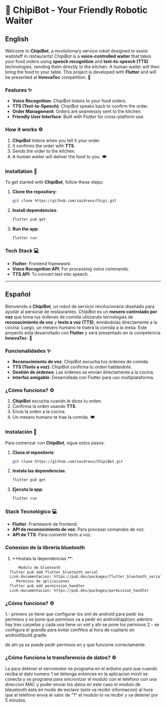 
# 🤖 ChipiBot - Your Friendly Robotic Waiter

## English

Welcome to **ChipiBot**, a revolutionary service robot designed to assist waitstaff in restaurants! ChipiBot is a **voice-controlled waiter** that takes your food orders using **speech recognition** and **text-to-speech (TTS)** technologies, sending them directly to the kitchen. A human waiter will then bring the food to your table. This project is developed with **Flutter** and will be presented at **InnovaTec** competition. 🚀

### Features ✨
- **Voice Recognition**: ChipiBot listens to your food orders.
- **TTS (Text-to-Speech)**: ChipiBot speaks back to confirm the order.
- **Order Management**: Orders are seamlessly sent to the kitchen.
- **Friendly User Interface**: Built with Flutter for cross-platform use.
  
### How it works ⚙️
1. **ChipiBot** listens when you tell it your order.
2. It confirms the order with **TTS**.
3. Sends the order to the kitchen.
4. A human waiter will deliver the food to you. 🍽️

### Installation 📲
To get started with **ChipiBot**, follow these steps:

1. **Clone the repository**:
   ```bash
   git clone https://github.com/saidrexx/Chipi.git
   ```
2. **Install dependencies**:
   ```bash
   flutter pub get
   ```
3. **Run the app**:
   ```bash
   flutter run
   ```

### Tech Stack 💻
- **Flutter**: Frontend framework.
- **Voice Recognition API**: For processing voice commands.
- **TTS API**: To convert text into speech.

---

## Español

Bienvenido a **ChipiBot**, un robot de servicio revolucionario diseñado para ayudar al personal de restaurantes. ChipiBot es un **mesero controlado por voz** que toma tus órdenes de comida utilizando tecnologías de **reconocimiento de voz** y **texto a voz (TTS)**, enviándolas directamente a la cocina. Luego, un mesero humano te traerá la comida a la mesa. Este proyecto está desarrollado con **Flutter** y será presentado en la competencia **InnovaTec**. 🚀

### Funcionalidades ✨
- **Reconocimiento de voz**: ChipiBot escucha tus órdenes de comida.
- **TTS (Texto a voz)**: ChipiBot confirma tu orden hablándote.
- **Gestión de órdenes**: Las órdenes se envían directamente a la cocina.
- **Interfaz amigable**: Desarrollada con Flutter para uso multiplataforma.

### ¿Cómo funciona? ⚙️
1. **ChipiBot** escucha cuando le dices tu orden.
2. Confirma la orden usando **TTS**.
3. Envía la orden a la cocina.
4. Un mesero humano te trae la comida. 🍽️

### Instalación 📲
Para comenzar con **ChipiBot**, sigue estos pasos:

1. **Clona el repositorio**:
   ```bash
   git clone https://github.com/saidrexx/ChipiBot.git
   ```
2. **Instala las dependencias**:
   ```bash
   flutter pub get
   ```
3. **Ejecuta la app**:
   ```bash
   flutter run
   ```

### Stack Tecnológico 💻
- **Flutter**: Framework de frontend.
- **API de reconocimiento de voz**: Para procesar comandos de voz.
- **API de TTS**: Para convertir texto a voz.


### Conexion de la libreria bluetooth
   1. **Instala la dependencias **:
   ```bash
         Modulo de bluetooth
     flutter pub add flutter_bluetooth_serial
     Link-documentacion: https://pub.dev/packages/flutter_bluetooth_serial/install
        Permisos de aplicaciones
     flutter pub add permission_handler
     Link-documentacion: https://pub.dev/packages/permission_handler
  ```


### ¿Cómo funciona? ⚙️
1.- primero se tiene que configurar los xml de android para pedir los permisos y se pone que permisos va a pedir en android\app\src adentro hay tres carpetas y cada una tiene un xml y ahi se pone los permisos
2.- se configura el grandle para evitar conflitos al hora de copilarlo en android\build.gradle

de ahi ya se puede pedir permisos en y que funcione correctamente.

### ¿Cómo funciona la transferencia de datos? ⚙️

   La para detener el servomotor se programa en el arduino para que cuando reciba el dato numero 1 
   se detenga entonces en la aplicacion movil se conecta  y se programa para sincronizar el modulo 
   con el telefono con una direccion MAC  y poder enviar los datos en este caso el modulo de 
   bleuetooth esta en modo de exclavo (solo va recibir informacion) al hora que el telefono envia 
   el valor de "1" el modulo lo va recibir y va detener por 5 minutos.